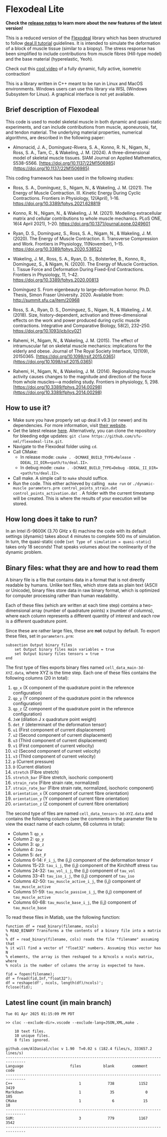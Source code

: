 # Flexodeal Lite

**Check the [release notes](https://github.com/sfu-nml/flexodeal-lite/releases) to learn more about the new features of the latest version!**

This is a reduced version of the [Flexodeal](https://github.com/javieralmonacid/flexodeal) library which has been structured to follow [deal.II tutorial](https://www.dealii.org/current/doxygen/deal.II/Tutorial.html) guidelines. It is intended to simulate the deformation of a block of muscle tissue (similar to a biopsy). The stress response has been simplified to include contributions from muscle fibres (Hill-type model) and the base material (hyperelastic, Yeoh).

Check out this [cool video](https://youtu.be/CCTiSV1Vl7o) of a fully dynamic, fully active, isometric contraction!

This is a library written in C++ meant to be run in Linux and MacOS environments. Windows users can use this library via WSL (Windows Subsystem for Linux). A graphical interface is not yet available.

## Brief description of Flexodeal

This code is used to model skeletal muscle in both dynamic and quasi-static experiments, and can include contributions from muscle, aponeurosis, fat, and tendon material. The underlying material properties, numerical algorithms, are described in the following paper:

* Almonacid, J. A., Domínguez-Rivera, S. A., Konno, R. N., Nigam, N., Ross, S. A., Tam, C., & Wakeling, J. M. (2024). A three-dimensional model of skeletal muscle tissues. SIAM Journal on Applied Mathematics, S538-S566. [https://doi.org/10.1137/22M1506985](https://doi.org/10.1137/22M1506985)

This coding framework has been used in the following studies:

* Ross, S. A., Domínguez, S., Nigam, N., & Wakeling, J. M. (2021). The Energy of Muscle Contraction. III. Kinetic Energy During Cyclic Contractions. Frontiers in Physiology, 12(April), 1–16. https://doi.org/10.3389/fphys.2021.628819

* Konno, R. N., Nigam, N., & Wakeling, J. M. (2021). Modelling extracellular matrix and cellular contributions to whole muscle mechanics. PLoS ONE, 16(4 April 2021), 1–20. https://doi.org/10.1371/journal.pone.0249601

* Ryan, D. S., Domínguez, S., Ross, S. A., Nigam, N., & Wakeling, J. M. (2020). The Energy of Muscle Contraction. II. Transverse Compression and Work. Frontiers in Physiology, 11(November), 1–15. https://doi.org/10.3389/fphys.2020.538522

* Wakeling, J. M., Ross, S. A., Ryan, D. S., Bolsterlee, B., Konno, R., Domínguez, S., & Nigam, N. (2020). The Energy of Muscle Contraction. I. Tissue Force and Deformation During Fixed-End Contractions. Frontiers in Physiology, 11, 1–42. https://doi.org/10.3389/fphys.2020.00813

* Domı́nguez S. From eigenbeauty to large-deformation horror. Ph.D. Thesis, Simon Fraser University. 2020. Available from: http://summit.sfu.ca/item/20968

* Ross, S. A., Ryan, D. S., Dominguez, S., Nigam, N., & Wakeling, J. M. (2018). Size, history-dependent, activation and three-dimensional effects on the work and power produced during cyclic muscle contractions. Integrative and Comparative Biology, 58(2), 232–250. https://doi.org/10.1093/icb/icy021

* Rahemi, H., Nigam, N., & Wakeling, J. M. (2015). The effect of intramuscular fat on skeletal muscle mechanics: implications for the elderly and obese. Journal of The Royal Society Interface, 12(109), 20150365. [https://doi.org/10.1098/rsif.2015.0365](https://doi.org/10.1098/rsif.2015.0365)

* Rahemi, H., Nigam, N., & Wakeling, J. M. (2014). Regionalizing muscle activity causes changes to the magnitude and direction of the force from whole muscles—a modeling study. Frontiers in physiology, 5, 298. [https://doi.org/10.3389/fphys.2014.00298](https://doi.org/10.3389/fphys.2014.00298)


## How to use it?

- Make sure you have properly set up deal.II v9.3 (or newer) and its dependencies. For more information, visit [their website](http://www.dealii.org).
- Get the latest release [here](https://github.com/sfu-nml/flexodeal-lite/releases). Alternatively, you can clone the repository for bleeding edge updates: ```git clone https://github.com/sfu-nml/flexodeal-lite.git```.
- Navigate to the Flexodeal folder using ```cd```.
- Call CMake:
    - In release mode: ```cmake . -DCMAKE_BUILD_TYPE=Release -DDEAL_II_DIR=<path/to/deal.II>```.
    - In debug mode: ```cmake . -DCMAKE_BUILD_TYPE=Debug -DDEAL_II_DIR=<path/to/deal.II>```.
- Call make. A simple call to ```make``` should suffice.
- Run the code. This either achieved by calling ``` make run``` or ```./dynamic-muscle parameters.prm control_points_strain.dat control_points_activation.dat ```. A folder with the current timestamp will be created. This is where the results of your execution will be stored.

## How long does it take to run?

In an Intel i5-9600K (3.70 GHz x 6) machine the code with its default settings (dynamic) takes about 4 minutes to complete 500 ms of simulation. In turn, the quasi-static code (`set Type of simulation = quasi-static`) takes only 18 seconds! That speaks volumes about the nonlinearity of the dynamic problem.

## Binary files: what they are and how to read them

A binary file is a file that contains data in a format that is not directly readable by humans. Unlike text files, which store data as plain text (ASCII or Unicode), binary files store data in raw binary format, which is optimized for computer processing rather than human readability.

Each of these files (which are written at each time step) contains a two-dimensional array (number of quadrature points) x (number of columns),
where each column represents a different quantity of interest and each row is a different quadrature point.

Since these are rather large files, these are **not** output by default. To export these files, set in `parameters.prm`:
```
subsection Output binary files
    set Output binary files main variables = true
    set Output binary files tensors = true
end
```

The first type of files exports binary files named `cell_data_main-3d-XYZ.data`, where XYZ is the time step. Each one of these files contains the following columns (20 in total):
1. `qp_x` (X component of the quadrature point in the reference configuration)
2. `qp_y` (Y component of the quadrature point in the reference configuration)
3. `qp_z` (Z component of the quadrature point in the reference configuration)
4. `JxW` (dilation J x quadrature point weight)
5. `det_F` (determinant of the deformation tensor)
6. `u1` (First component of current displacement)
7. `u2` (Second component of current displacement)
8. `u3` (Third component of current displacement)
9. `v1` (First component of current velocity)
10. `v2` (Second component of current velocity)
11. `v3` (Third component of current velocity)
12. `p` (Current pressure)
13. `D` (Current dilation)
14. `stretch` (Fibre stretch)
15. `stretch_bar` (Fibre stretch, isochoric component)
16. `strain_rate` (Fibre strain rate, normalized)
17. `strain_rate_bar` (Fibre strain rate, normalized, isochoric component)
18. `orientation_x` (X component of current fibre orientation)
19. `orientation_y` (Y component of current fibre orientation)
20. `orientation_z` (Z component of current fibre orientation)

The second type of files are named `cell_data_tensors-3d-XYZ.data` and contains the following columns (see the comments in the parameter file to view the exact name of each column, 68 columns in total):
- Column 1: `qp_x`
- Column 2: `qp_y`
- Column 3: `qp_z`
- Column 4: `Jxw`
- Column 5: `det_F`
- Columns 6-14: `F_i_j`, the (i,j) component of the deformation tensor `F`
- Columns 15-23: `tau_i_j`, the (i,j) component of the Kirchhoff stress `tau`
- Columns 24-32: `tau_vol_i_j`, the (i,j) component of `tau_vol`
- Columns 33-41: `tau_iso_i_j`, the (i,j) component of `tau_iso`
- Columns 42-50: `tau_muscle_active_i_j`, the (i,j) component of `tau_muscle_active`
- Columns 51-59: `tau_muscle_passive_i_j`, the (i,j) component of `tau_muscle_active`
- Columns 60-68: `tau_muscle_base_i_j`, the (i,j) component of `tau_muscle_base`

To read these files in Matlab, use the following function:
```
function df = read_binary(filename, ncols)
% READ_BINARY Transforms a the contents of a binary file into a matrix
%
% df = read_binary(filename, cols) reads the file "filename" assuming that
% it will find a vector of "float32" numbers. Assuming this vector has N
% elements, the array is then reshaped to a N/ncols x ncols matrix, where
% ncols is the number of columns the array is expected to have.

fid = fopen(filename);
df = fread(fid,Inf,"float32");
df = reshape(df', ncols, length(df)/ncols)';
fclose(fid);
```

## Latest line count (in main branch)

```
Tue 01 Apr 2025 01:15:09 PM PDT

>> cloc --exclude-dir=.vscode --exclude-lang=JSON,XML,make .
    
    10 text files.
    10 unique files.                              
    8 files ignored.

github.com/AlDanial/cloc v 1.90  T=0.02 s (182.4 files/s, 333657.2 lines/s)
-------------------------------------------------------------------------------
Language                     files          blank        comment           code
-------------------------------------------------------------------------------
C++                              1            738           1152           3419
Markdown                         1             35              0            105
CMake                            1              6             15             18
-------------------------------------------------------------------------------
SUM:                             3            779           1167           3542
-------------------------------------------------------------------------------

```
